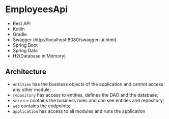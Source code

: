 # EmployeesApi

 - Rest API
 - Kotlin
 - Gradle
 - Swagger (http://localhost:8080/swagger-ui.html)
 - Spring Boot
 - Spring Data
 - H2(Database in Memory)

## Architecture

- `entities` has the business objects of the application and cannot access any other module;
- `repository` has access to entities, defines the DAO and the database;
- `service` contains the business rules and can see entities and repository;
- `web` contains the endpoints;
- `application` has access to all modules and runs the application
